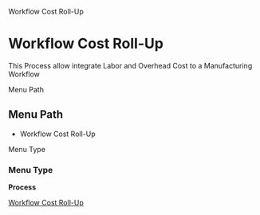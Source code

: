 
Workflow Cost Roll-Up
# Workflow Cost Roll-Up


This Process allow integrate Labor and Overhead Cost to a Manufacturing Workflow 

Menu Path
## Menu Path



- Workflow Cost Roll-Up

Menu Type
### Menu Type

**Process**


[Workflow Cost Roll-Up](../../functional-guide/process/process-pp_workflow-cost-roll-up.md)